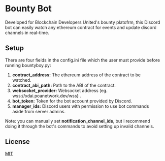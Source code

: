 # Bounty Bot

Developed for Blockchain Developers United's bounty platofrm, this Discord bot can 
easily watch any ethereum contract for events and update discord channels in real-time.

## Setup

There are four fields in the config.ini file which the user must provide before running bountyboy.py:
   
   1. **contract_address:** The ethereum address of the contract to be watched.
   2. **contract_abi_path:** Path to the ABI of the contract.
   3. **websocket_provider:** Websocket address (eg. wss://xdai.poanetwork.dev/wss) .  
   4. **bot_token:** Token for the bot account provided by Discord.
   5. **manager_ids:** Discord users with permission to use bot commands aside from server admins.

   Note: you can manually set **notification_channel_ids**, but I recommend
   doing it through the bot's commands to avoid setting up invalid channels.



## License
[MIT](https://choosealicense.com/licenses/mit/)
